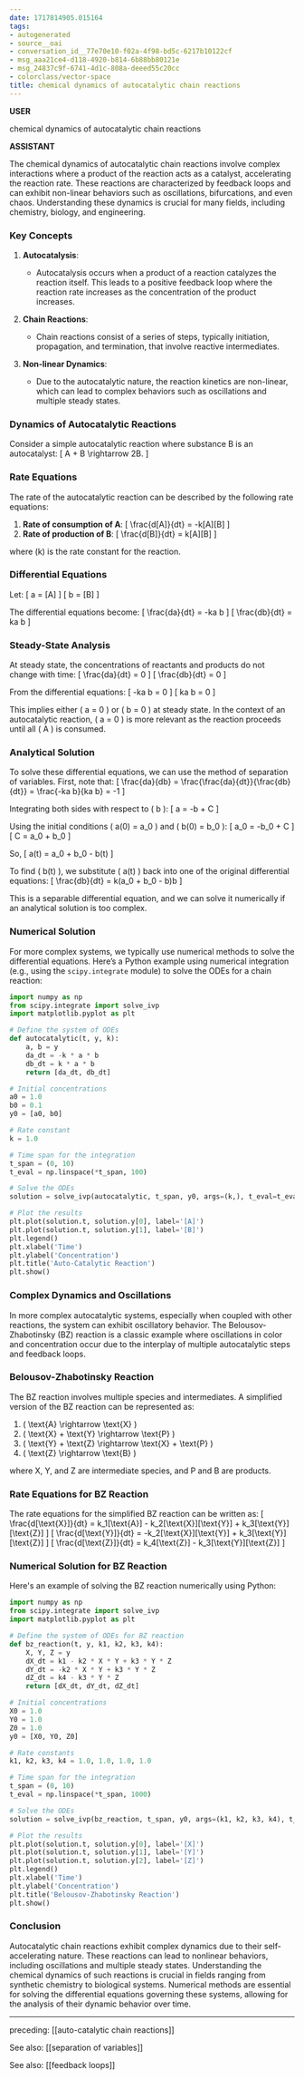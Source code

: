 ```yaml
---
date: 1717814905.015164
tags:
- autogenerated
- source__oai
- conversation_id__77e70e10-f02a-4f98-bd5c-6217b10122cf
- msg_aaa21ce4-d118-4920-b814-6b88bb80121e
- msg_24837c9f-6741-4d1c-808a-deeed55c20cc
- colorclass/vector-space
title: chemical dynamics of autocatalytic chain reactions
---
```


**USER**

chemical dynamics of autocatalytic chain reactions


**ASSISTANT**

The chemical dynamics of autocatalytic chain reactions involve complex interactions where a product of the reaction acts as a catalyst, accelerating the reaction rate. These reactions are characterized by feedback loops and can exhibit non-linear behaviors such as oscillations, bifurcations, and even chaos. Understanding these dynamics is crucial for many fields, including chemistry, biology, and engineering.

### Key Concepts

1. **Autocatalysis**:
   - Autocatalysis occurs when a product of a reaction catalyzes the reaction itself. This leads to a positive feedback loop where the reaction rate increases as the concentration of the product increases.

2. **Chain Reactions**:
   - Chain reactions consist of a series of steps, typically initiation, propagation, and termination, that involve reactive intermediates.

3. **Non-linear Dynamics**:
   - Due to the autocatalytic nature, the reaction kinetics are non-linear, which can lead to complex behaviors such as oscillations and multiple steady states.

### Dynamics of Autocatalytic Reactions

Consider a simple autocatalytic reaction where substance B is an autocatalyst:
\[ A + B \rightarrow 2B. \]

### Rate Equations

The rate of the autocatalytic reaction can be described by the following rate equations:
1. **Rate of consumption of A**:
   \[ \frac{d[A]}{dt} = -k[A][B] \]
2. **Rate of production of B**:
   \[ \frac{d[B]}{dt} = k[A][B] \]

where \(k\) is the rate constant for the reaction.

### Differential Equations

Let:
\[ a = [A] \]
\[ b = [B] \]

The differential equations become:
\[ \frac{da}{dt} = -ka b \]
\[ \frac{db}{dt} = ka b \]

### Steady-State Analysis

At steady state, the concentrations of reactants and products do not change with time:
\[ \frac{da}{dt} = 0 \]
\[ \frac{db}{dt} = 0 \]

From the differential equations:
\[ -ka b = 0 \]
\[ ka b = 0 \]

This implies either \( a = 0 \) or \( b = 0 \) at steady state. In the context of an autocatalytic reaction, \( a = 0 \) is more relevant as the reaction proceeds until all \( A \) is consumed.

### Analytical Solution

To solve these differential equations, we can use the method of separation of variables. First, note that:
\[ \frac{da}{db} = \frac{\frac{da}{dt}}{\frac{db}{dt}} = \frac{-ka b}{ka b} = -1 \]

Integrating both sides with respect to \( b \):
\[ a = -b + C \]

Using the initial conditions \( a(0) = a_0 \) and \( b(0) = b_0 \):
\[ a_0 = -b_0 + C \]
\[ C = a_0 + b_0 \]

So,
\[ a(t) = a_0 + b_0 - b(t) \]

To find \( b(t) \), we substitute \( a(t) \) back into one of the original differential equations:
\[ \frac{db}{dt} = k(a_0 + b_0 - b)b \]

This is a separable differential equation, and we can solve it numerically if an analytical solution is too complex.

### Numerical Solution

For more complex systems, we typically use numerical methods to solve the differential equations. Here’s a Python example using numerical integration (e.g., using the `scipy.integrate` module) to solve the ODEs for a chain reaction:

```python
import numpy as np
from scipy.integrate import solve_ivp
import matplotlib.pyplot as plt

# Define the system of ODEs
def autocatalytic(t, y, k):
    a, b = y
    da_dt = -k * a * b
    db_dt = k * a * b
    return [da_dt, db_dt]

# Initial concentrations
a0 = 1.0
b0 = 0.1
y0 = [a0, b0]

# Rate constant
k = 1.0

# Time span for the integration
t_span = (0, 10)
t_eval = np.linspace(*t_span, 100)

# Solve the ODEs
solution = solve_ivp(autocatalytic, t_span, y0, args=(k,), t_eval=t_eval)

# Plot the results
plt.plot(solution.t, solution.y[0], label='[A]')
plt.plot(solution.t, solution.y[1], label='[B]')
plt.legend()
plt.xlabel('Time')
plt.ylabel('Concentration')
plt.title('Auto-Catalytic Reaction')
plt.show()
```

### Complex Dynamics and Oscillations

In more complex autocatalytic systems, especially when coupled with other reactions, the system can exhibit oscillatory behavior. The Belousov-Zhabotinsky (BZ) reaction is a classic example where oscillations in color and concentration occur due to the interplay of multiple autocatalytic steps and feedback loops.

### Belousov-Zhabotinsky Reaction

The BZ reaction involves multiple species and intermediates. A simplified version of the BZ reaction can be represented as:
1. \( \text{A} \rightarrow \text{X} \)
2. \( \text{X} + \text{Y} \rightarrow \text{P} \)
3. \( \text{Y} + \text{Z} \rightarrow \text{X} + \text{P} \)
4. \( \text{Z} \rightarrow \text{B} \)

where X, Y, and Z are intermediate species, and P and B are products.

### Rate Equations for BZ Reaction

The rate equations for the simplified BZ reaction can be written as:
\[ \frac{d[\text{X}]}{dt} = k_1[\text{A}] - k_2[\text{X}][\text{Y}] + k_3[\text{Y}][\text{Z}] \]
\[ \frac{d[\text{Y}]}{dt} = -k_2[\text{X}][\text{Y}] + k_3[\text{Y}][\text{Z}] \]
\[ \frac{d[\text{Z}]}{dt} = k_4[\text{Z}] - k_3[\text{Y}][\text{Z}] \]

### Numerical Solution for BZ Reaction

Here's an example of solving the BZ reaction numerically using Python:

```python
import numpy as np
from scipy.integrate import solve_ivp
import matplotlib.pyplot as plt

# Define the system of ODEs for BZ reaction
def bz_reaction(t, y, k1, k2, k3, k4):
    X, Y, Z = y
    dX_dt = k1 - k2 * X * Y + k3 * Y * Z
    dY_dt = -k2 * X * Y + k3 * Y * Z
    dZ_dt = k4 - k3 * Y * Z
    return [dX_dt, dY_dt, dZ_dt]

# Initial concentrations
X0 = 1.0
Y0 = 1.0
Z0 = 1.0
y0 = [X0, Y0, Z0]

# Rate constants
k1, k2, k3, k4 = 1.0, 1.0, 1.0, 1.0

# Time span for the integration
t_span = (0, 10)
t_eval = np.linspace(*t_span, 1000)

# Solve the ODEs
solution = solve_ivp(bz_reaction, t_span, y0, args=(k1, k2, k3, k4), t_eval=t_eval)

# Plot the results
plt.plot(solution.t, solution.y[0], label='[X]')
plt.plot(solution.t, solution.y[1], label='[Y]')
plt.plot(solution.t, solution.y[2], label='[Z]')
plt.legend()
plt.xlabel('Time')
plt.ylabel('Concentration')
plt.title('Belousov-Zhabotinsky Reaction')
plt.show()
```

### Conclusion

Autocatalytic chain reactions exhibit complex dynamics due to their self-accelerating nature. These reactions can lead to nonlinear behaviors, including oscillations and multiple steady states. Understanding the chemical dynamics of such reactions is crucial in fields ranging from synthetic chemistry to biological systems. Numerical methods are essential for solving the differential equations governing these systems, allowing for the analysis of their dynamic behavior over time.


---

preceding: [[auto-catalytic chain reactions]]

See also: [[separation of variables]]


See also: [[feedback loops]]